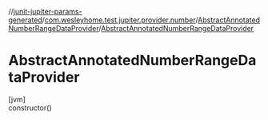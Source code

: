 //[junit-jupiter-params-generated](../../../index.md)/[com.wesleyhome.test.jupiter.provider.number](../index.md)/[AbstractAnnotatedNumberRangeDataProvider](index.md)/[AbstractAnnotatedNumberRangeDataProvider](-abstract-annotated-number-range-data-provider.md)

# AbstractAnnotatedNumberRangeDataProvider

[jvm]\
constructor()
